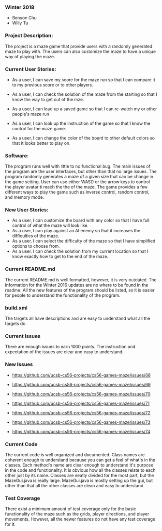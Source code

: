 ### Winter 2018
* Benson Chu
* Willy Tu

### Project Description:

The project is a maze game that provide users with a randomly generated maze to play with. The users 
can also customize the maze to have a unique way of playing the maze.

### Current User Stories:

* As a user, I can save my score for the maze run so that I can compare it to my previous score or to 
other players.

* As a user, I can check the solution of the maze from the starting so that I know the way to get out of the mze.
	
* As a user, I can load up a saved game so that I can re-watch my or other people's maze run

* As a user, I can look up the instruction of the game so that I know the control for the maze game.
	
* As a user, I can change the color of the board to other default colors so that it looks better to play on.
	
### Software:

  The program runs well with little to no functional bug. The main issues of the program are the user interfaces, 
but other than that no large issues. The program randomly generates a maze of a given size that can be change in 
the game setting. User can use either WASD or the arrow keys to control the player  avatar ti reach the the of the 
maze. The game provides a few different ways to play the game such as inverse control, random control, and memory mode.
	
### New User Stories:
* As a user, I can customize the board with any color so that I have full control of what the maze will look like.
* As a user, I can play against an AI enemy so that it increases the difficulties of the maze.
* As a user, I can select the difficulty of the maze so that I have simplified options to choose from.
* As a user. I can check the solution from my current location so that I know exactly how to get to the end of the maze.
	
### Current README.md

  The current README.md is well formatted, however, it is very outdated. The information for the Winter 2016 updates are no
where to be found in the readme. All the new features of the program should be listed, so it is easier for people to understand
the functionality of the program.

### build.xml
  The targets all have descriptions and are easy to understand what all the targets do.
	
### Current Issues
  There are enough issues to earn 1000 points. The instruction and expectation of the issues are clear and easy to understand.
	
### New Issues
* <https://github.com/ucsb-cs56-projects/cs56-games-maze/issues/68>

* <https://github.com/ucsb-cs56-projects/cs56-games-maze/issues/69>

* <https://github.com/ucsb-cs56-projects/cs56-games-maze/issues/70>

* <https://github.com/ucsb-cs56-projects/cs56-games-maze/issues/71>

* <https://github.com/ucsb-cs56-projects/cs56-games-maze/issues/72>

* <https://github.com/ucsb-cs56-projects/cs56-games-maze/issues/73>

* <https://github.com/ucsb-cs56-projects/cs56-games-maze/issues/74>

### Current Code

The current code is well organized and documented. Class names are coherent enough to understand 
because you can get a feel of what's in the classes. Each method's name are clear enough
 to understand it's purpose in the code and functionality. It is obvious how all the classes relate
to each other just by its name. Classes are neatly divided for the most part, but the MazeGui.java 
is really large. MazeGui.java is mostly setting up the gui, but other than that all the other classes 
are clean and easy to understand.


### Test Coverage
There exist a minimum amount of test coverage only for the basic functionality of the maze such as the grids, 
player directions, and player movements. However, all the newer features do not have any test coverage for it.


